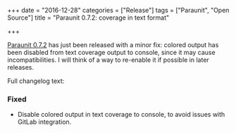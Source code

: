 +++
date = "2016-12-28"
categories = ["Release"]
tags = ["Paraunit", "Open Source"]
title = "Paraunit 0.7.2: coverage in text format"

+++

[Paraunit 0.7.2](https://github.com/facile-it/paraunit/releases/tag/0.7.2) has just been released with a minor fix: colored output has been disabled from text coverage output to console, since it may cause incompatibilities. I will think of a way to re-enable it if possible in later releases.

<!--more-->

Full changelog text:

### Fixed

* Disable colored output in text coverage to console, to avoid issues with GitLab integration.  
